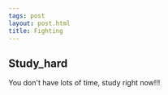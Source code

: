 ```yaml
---
tags: post
layout: post.html
title: Fighting
---
```



<h2>Study_hard</h2>

You don't have lots of time, study right now!!!
